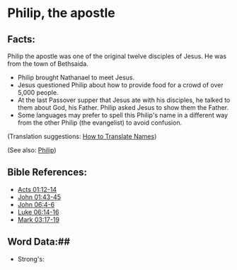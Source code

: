 # Philip, the apostle #

## Facts: ##

Philip the apostle was one of the original twelve disciples of Jesus. He was from the town of Bethsaida.

* Philip brought Nathanael to meet Jesus.
* Jesus questioned Philip about how to provide food for a crowd of over 5,000 people.
* At the last Passover supper that Jesus ate with his disciples, he talked to them about God, his Father. Philip asked Jesus to show them the Father.
* Some languages may prefer to spell this Philip's name in a different way from the other Philip (the evangelist) to avoid confusion.

(Translation suggestions: [How to Translate Names](rc://en/ta/man/translate/translate-names))

(See also: [Philip](../other/philip.md))

## Bible References: ##

* [Acts 01:12-14](rc://en/tn/help/act/01/12)
* [John 01:43-45](rc://en/tn/help/jhn/01/43)
* [John 06:4-6](rc://en/tn/help/jhn/06/04)
* [Luke 06:14-16](rc://en/tn/help/luk/06/14)
* [Mark 03:17-19](rc://en/tn/help/mrk/03/17)

## Word Data:##

* Strong's: 

